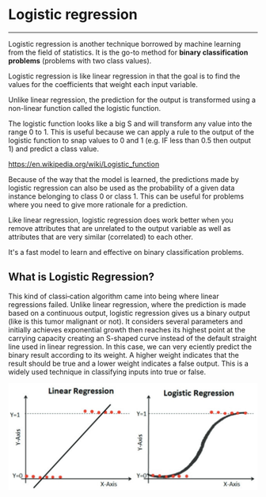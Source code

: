 # Logistic regression

---

Logistic regression is another technique borrowed by machine learning from the field of statistics. It is the go-to method for **binary classification problems** (problems with two class values).

Logistic regression is like linear regression in that the goal is to find the values for the coefficients that weight each input variable.

Unlike linear regression, the prediction for the output is transformed using a non-linear function called the logistic function.

The logistic function looks like a big S and will transform any value into the range 0 to 1. This is useful because we can apply a rule to the output of the logistic function to snap values to 0 and 1 (e.g. IF less than 0.5 then output 1) and predict a class value.

<https://en.wikipedia.org/wiki/Logistic_function>

Because of the way that the model is learned, the predictions made by logistic regression can also be used as the probability of a given data instance belonging to class 0 or class 1. This can be useful for problems where you need to give more rationale for a prediction.

Like linear regression, logistic regression does work better when you remove attributes that are unrelated to the output variable as well as attributes that are very similar (correlated) to each other.

It's a fast model to learn and effective on binary classification problems.

## What is Logistic Regression?

This kind of classi‑cation algorithm came into being where linear regressions failed. Unlike linear regression, where the prediction is made based on a continuous output, logistic regression gives us a binary output (like is this tumor malignant or not). It considers several parameters and initially achieves exponential growth then reaches its highest point at the carrying capacity creating an S-shaped curve instead of the default straight line used in linear regression. In this case, we can very eciently predict the binary result according to its weight. A higher weight indicates that the result should be true and a lower weight indicates a false output. This is a widely used technique in classifying inputs into true or false.

![image](media/Logistic-regression-image1.png)
